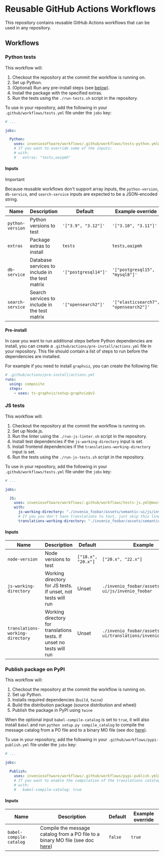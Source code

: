 # Reusable GitHub Actions Workflows

This repository contains reusable GitHub Actions workflows that can be used in any repository.

## Workflows

### Python tests

This workflow will:

1. Checkout the repository at the commit the workflow is running on.
2. Set up Python.
3. (Optional) Run any pre-install steps (see [below](#pre-install)).
4. Install the package with the specified extras.
5. Run the tests using the `./run-tests.sh` script in the repository.

To use in your repository, add the following in your `.github/workflows/tests.yml` file under the `jobs` key:

```yaml
# ...

jobs:

  Python:
    uses: inveniosoftware/workflows/.github/workflows/tests-python.yml@master
    # If you want to override some of the inputs:
    # with:
    #   extras: "tests,oaipmh"
```

#### Inputs

> [!IMPORTANT]
> Because reusable workflows don't support array inputs, the `python-version`,
> `db-service`, and `search-service` inputs are expected to be a JSON-encoded string.

| Name             | Description                                     | Default              | Example override                      |
|------------------|-------------------------------------------------|----------------------|---------------------------------------|
| `python-version` | Python versions to test                         | `'["3.9", "3.12"]'`  | `'["3.10", "3.11"]'`                  |
| `extras`         | Package extras to install                       | `tests`              | `tests,oaipmh`                        |
| `db-service`     | Database services to include in the test matrix | `'["postgresql14"]'` | `'["postgresql15", "mysql8"]'`        |
| `search-service` | Search services to include in the test matrix   | `'["opensearch2"]'`  | `'["elasticsearch7", "opensearch2"]'` |

#### Pre-install

In case you want to run additional steps before Python dependencies are install, you
can create a `.github/actions/pre-install/actions.yml` file in your repository. This
file should contain a list of steps to run before the dependencies are installed.

For example if you need to install `graphviz`, you can create the following file:

```yaml
# .github/actions/pre-install/actions.yml
runs:
  using: composite
  steps:
    - uses: ts-graphviz/setup-graphviz@v1
```

### JS tests

This workflow will:

1. Checkout the repository at the commit the workflow is running on.
2. Set up Node.js.
3. Run the linter using the `./run-js-linter.sh` script in the repository.
4. Install test dependencies if the `js-working-directory` input is set.
5. Install frontend dependencies if the `translations-working-directory` input is set.
6. Run the tests using the `./run-js-tests.sh` script in the repository.

To use in your repository, add the following in your `.github/workflows/tests.yml` file under the `jobs` key:

```yaml
# ...

jobs:

  JS:
    uses: inveniosoftware/workflows/.github/workflows/tests-js.yml@master
    with:
      js-working-directory: "./invenio_foobar/assets/semantic-ui/js/invenio_foobar"
      # If you you don't have translations to test, just skip this line
      translations-working-directory: "./invenio_foobar/assets/semantic-ui/translations/invenio_foobar"
```

#### Inputs

| Name                             | Description                                                          | Default            | Example                                                           |
|----------------------------------|----------------------------------------------------------------------|--------------------|-------------------------------------------------------------------|
| `node-version`                   | Node versions to test                                                | `["18.x", "20.x"]` | `["20.x", "22.x"]`                                                |
| `js-working-directory`           | Working directory for JS tests. If unset, not tests will run         | Unset              | `./invenio_foobar/assets/semantic-ui/js/invenio_foobar`           |
| `translations-working-directory` | Working directory for translations tests. If unset no tests will run | Unset              | `./invenio_foobar/assets/semantic-ui/translations/invenio_foobar` |

### Publish package on PyPI

This workflow will:

1. Checkout the repository at the commit the workflow is running on.
2. Set up Python.
3. Installs required dependencies (`build`, `twine`)
4. Build the distribution package (source distribution and wheel)
5. Publish the package in PyPI using `twine`

When the optional input `babel-compile-catalog` is set to `true`, it will also install `Babel` and run `python setup.py compile_catalog` to compile the message catalog from a PO file and to a binary MO file (see doc [here](https://babel.pocoo.org/en/latest/setup.html#compile-catalog)).

To use in your repository, add the following in your `.github/workflows/pypi-publish.yml` file under the `jobs` key:

```yaml
# ...

jobs:

  Publish:
    uses: inveniosoftware/workflows/.github/workflows/pypi-publish.yml@master
    # If you want to enable the compilation of the translations catalog, configure it with:
    # with:
    #   babel-compile-catalog: true
```

#### Inputs

| Name             | Description                                     | Default              | Example override                      |
|------------------|-------------------------------------------------|----------------------|---------------------------------------|
| `babel-compile-catalog` | Compile the message catalog from a PO file to a binary MO file (see doc [here](https://babel.pocoo.org/en/latest/setup.html#compile-catalog)) | `false` | `true` |
